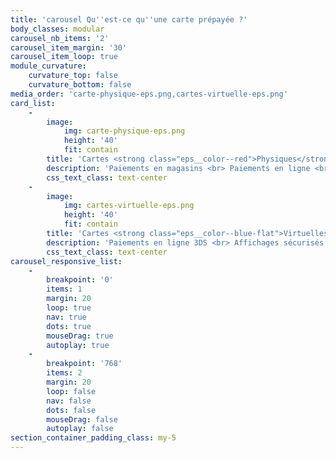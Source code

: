 ```yaml
---
title: 'carousel Qu''est-ce qu''une carte prépayée ?'
body_classes: modular
carousel_nb_items: '2'
carousel_item_margin: '30'
carousel_item_loop: true
module_curvature:
    curvature_top: false
    curvature_bottom: false
media_order: 'carte-physique-eps.png,cartes-virtuelle-eps.png'
card_list:
    -
        image:
            img: carte-physique-eps.png
            height: '40'
            fit: contain
        title: 'Cartes <strong class="eps__color--red">Physiques</strong>'
        description: 'Paiements en magasins <br> Paiements en ligne <br> Retraits en distributeurs <br> Paiement sans contact <br> Utilisables sur tout le réseau Mastercard'
        css_text_class: text-center
    -
        image:
            img: cartes-virtuelle-eps.png
            height: '40'
            fit: contain
        title: 'Cartes <strong class="eps__color--blue-flat">Virtuelles</strong>'
        description: 'Paiements en ligne 3DS <br> Affichages sécurisés sur tous vos écrans <br> Tokenisation mobile pour paiement sans contact <br> Utilisables sur tout le réseau Mastercard'
        css_text_class: text-center
carousel_responsive_list:
    -
        breakpoint: '0'
        items: 1
        margin: 20
        loop: true
        nav: true
        dots: true
        mouseDrag: true
        autoplay: true
    -
        breakpoint: '768'
        items: 2
        margin: 20
        loop: false
        nav: false
        dots: false
        mouseDrag: false
        autoplay: false
section_container_padding_class: my-5
---
```


